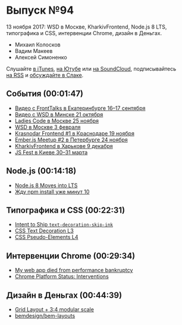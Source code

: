 # Выпуск №94

13 ноября 2017: WSD в Москве, KharkivFrontend, Node.js 8 LTS, типографика и CSS, интервенции Chrome, дизайн в Деньгах.

- Михаил Колосков
- Вадим Макеев
- Алексей Симоненко

Слушайте [в iTunes](https://itunes.apple.com/ru/podcast/veb-standarty/id1080500016), [на Ютубе](https://www.youtube.com/playlist?list=PLMBnwIwFEFHcwuevhsNXkFTcadeX5R1Go) или [на SoundCloud](https://soundcloud.com/web-standards), подписывайтесь [на RSS](https://web-standards.ru/podcast/feed/) и [обсуждайте в Слаке](http://slack.web-standards.ru/).

## События (00:01:47)

- [Видео с FrontTalks в Екатеринбурге 16–17 сентября](https://www.youtube.com/playlist?list=PLKaafC45L_SQR57ehut1UTl1gcEZZ9hqL)
- [Видео с WSD в Минске 21 октября](https://www.youtube.com/playlist?list=PLMBnwIwFEFHcH08btMm9QFbdOCvHqHz8G)
- [Ladies Code в Москве 25 ноября](http://conf.ladiescode.ru/)
- [WSD в Москве 3 февраля](https://wsd.events/2018/02/03/)
- [Krasnodar Frontend #1 в Краснодаре 19 ноября](https://krddevdays.timepad.ru/event/592416/)
- [Ember.js Meetup #2 в Петербурге 24 ноября](https://ember-js-spb.timepad.ru/event/605442/)
- [KharkivFrontend в Харькове 9 декабря](https://twitter.com/KharkivFrontend)
- [JS Fest в Киеве 30–31 марта](http://www.jsfest.com.ua/)

## Node.js (00:14:18)

- [Node.js 8 Moves into LTS](https://medium.com/p/74cf754a10a0)
- [Жду npm install уже минут 10](https://twitter.com/pepelsbey/status/928216083248623616)

## Типографика и CSS (00:22:31)

- [Intent to Ship `text-decoration-skip-ink`](https://groups.google.com/a/chromium.org/d/msg/blink-dev/47BHtmz0jVY/itAC_xpwBgAJ)
- [CSS Text Decoration L3](https://drafts.csswg.org/css-text-decor-3/#text-decoration-line-property)
- [CSS Pseudo-Elements L4](https://drafts.csswg.org/css-pseudo-4/#highlight-selectors)

## Интервенции Chrome (00:29:34)

- [My web app died from performance bankruptcy](http://tonsky.me/blog/chrome-intervention/)
- [Chrome Platform Status: Interventions](https://www.chromestatus.com/features#intervention)

## Дизайн в Деньгах (00:44:39)

- [Grid Layout + 3:4 modular scale](https://twitter.com/nicewebtype/status/929035812662063105)
- [bemdesign/bem-layouts](https://github.com/bemdesign/bem-layouts)
